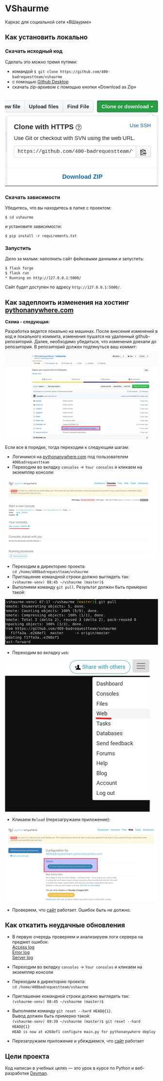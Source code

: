 # VShaurme

Каркас для социальной сети «ВШаурме»

## Как установить локально

### Скачать исходный код

Сделать это можно тремя путями:

- командой `$ git clone https://github.com/400-badrequestteam/vshaurme`
- с помощью [Github Desktop](https://desktop.github.com)
- скачать zip-архивом с помощью кнопки «Download as Zip»

![](https://github.com/400-badrequestteam/vshaurme/blob/master/screen_shots_for_readme/download_repo.jpg)

### Скачать зависимости

Убедитесь, что вы находитесь в папке с проектом:

```
$ cd vshaurme
```

и установите зависимости:

```
$ pip install -r requirements.txt
```

### Запустить

Дело за малым: наполнить сайт фейковыми данными и запустить:

```
$ flask forge
$ flask run
* Running on http://127.0.0.1:5000/
```

Сайт будет доступен по адресу `http://127.0.0.1:5000/`.


## Как задеплоить изменения на хостинг [pythonanywhere.com](https://www.pythonanywhere.com)
**Схема - следующая:**

  Разработка ведется локально на машинах. После внесения изменений в код и локального коммита, изменения пушатся на удаленный github-репозиторий.
  Далее, необходимо убедиться, что изменения доехали до репозитория. В репозиторий должен подтянуться ваш коммит:
  
  ![](https://github.com/400-badrequestteam/vshaurme/blob/master/screen_shots_for_readme/commit_is_ok.jpg)
  
  Если все в порядке, тогда переходим к следующим шагам:
 

- Логинимся на [pythonanywhere.com](https://www.pythonanywhere.com) под пользователем `400badrequestteam`
- Переходим во вкладку `consoles` -> `Your consoles` и кликаем на экземпляр консоли:

![](https://github.com/400-badrequestteam/vshaurme/blob/master/screen_shots_for_readme/go_to_console.jpg)

- Переходим в директорию проекта:  
    `cd /home/400badrequestteam/vshaurme`
- Приглашение командной строки должно выглядеть так:  
`(vshaurme-venv) 08:45 ~/vshaurme (master)$`  
- Выполняем команду `git pull`. Результат должен быть примерно такой:


![](https://github.com/400-badrequestteam/vshaurme/blob/master/screen_shots_for_readme/git_pull.jpg)

- Переходим во вкладку `web`:

![](https://github.com/400-badrequestteam/vshaurme/blob/master/screen_shots_for_readme/go_to_web.jpg)

- Кликаем `Reload` (перезагружаем приложение):

![](https://github.com/400-badrequestteam/vshaurme/blob/master/screen_shots_for_readme/reload_app.jpg)

- Проверяем, что [сайт](http://400badrequestteam.pythonanywhere.com/) работает. Ошибок быть не должно.


## Как откатить неудачные обновления
- В первую очередь проверяем и анализируем логи сервера на предмет ошибок:  
  [Access log](https://www.pythonanywhere.com/user/400badrequestteam/files/var/log/400badrequestteam.pythonanywhere.com.access.log)  
  [Error log](https://www.pythonanywhere.com/user/400badrequestteam/files/var/log/400badrequestteam.pythonanywhere.com.error.log)  
  [Server log](https://www.pythonanywhere.com/user/400badrequestteam/files/var/log/400badrequestteam.pythonanywhere.com.server.log)
  
- Переходим во вкладку `consoles` -> `Your consoles` и кликаем на экземпляр консоли
- Переходим в директорию проекта:  
    `cd /home/400badrequestteam/vshaurme`
- Приглашение командной строки должно выглядеть так:  
`(vshaurme-venv) 08:45 ~/vshaurme (master)$`
- Выполняем команду `git reset --hard HEAD@{1}`.   
Вывод должен быть примерно такой:  
`(vshaurme-venv) 09:39 ~/vshaurme (master)$ git reset --hard HEAD@{1}`                                                                                         
`HEAD is now at e268ef1 configure main.py for pythonanywhere deploy`
- Перезагружаем приложение и убеждаемся, что [сайт](http://400badrequestteam.pythonanywhere.com/) работает 


## Цели проекта

Код написан в учебных целях — это урок в курсе по Python и веб-разработке [Devman](http://dvmn.org).
